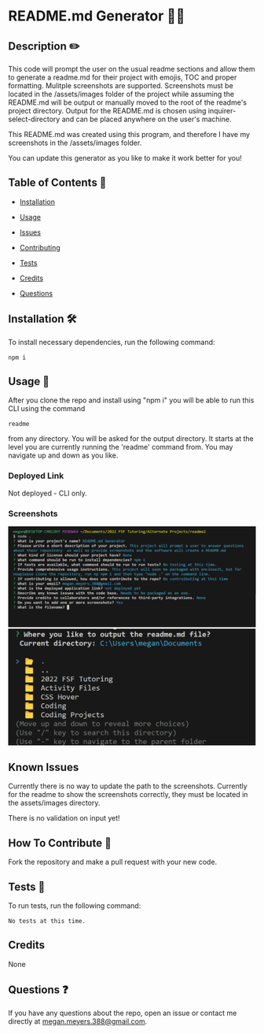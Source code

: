 # README.md Generator 👨‍💻
  
  
  ## Description  ✏️
  
  This code will prompt the user on the usual readme sections and allow them to generate a readme.md for their project with emojis, TOC and proper formatting. Mulitple screenshots are supported. Screenshots must be located in the /assets/images folder of the project while assuming the README.md will be output or manually moved to the root of the readme's project directory. Output for the README.md is chosen using inquirer-select-directory and can be placed anywhere on the user's machine. 

  This README.md was created using this program, and therefore I have my screenshots in the /assets/images folder. 

  You can update this generator as you like to make it work better for you!

  ## Table of Contents 📖
  
  - [Installation](#installation-🛠️)
  
  - [Usage](#usage-📝)

  

  - [Issues](#known-issues)

  - [Contributing](#how-to-contribute-🤝)
  
  - [Tests](#tests-🧪) 

  - [Credits](#credits)
  
  - [Questions](#questions-❓)
  
  ## Installation 🛠️
  
  To install necessary dependencies, run the following command:
  
  ```
  npm i
  ```
  
  ## Usage 📝
  
 After you clone the repo and install using "npm i" you will be able to run this CLI using the command
 ```
 readme
 ```
from any directory. You will be asked for the output directory. It starts at the level you are currently running the 'readme' command from. You may navigate up and down as you like. 

  ### Deployed Link
  Not deployed - CLI only.

### Screenshots
![screenshot-0](assets/images/ss.png)
![screenshot-1](assets/images/ss2.png)



## Known Issues
Currently there is no way to update the path to the screenshots. Currently for the readme to show the screenshots correctly, they must be located in the assets/images directory. 

There is no validation on input yet! 

## How To Contribute 🤝
  
Fork the repository and make a pull request with your new code.
  
## Tests 🧪
  
To run tests, run the following command:
  
  ```
  No tests at this time.
  ```


## Credits
None

 ## Questions ❓
  
If you have any questions about the repo, open an issue or contact me directly at megan.meyers.388@gmail.com. 
  